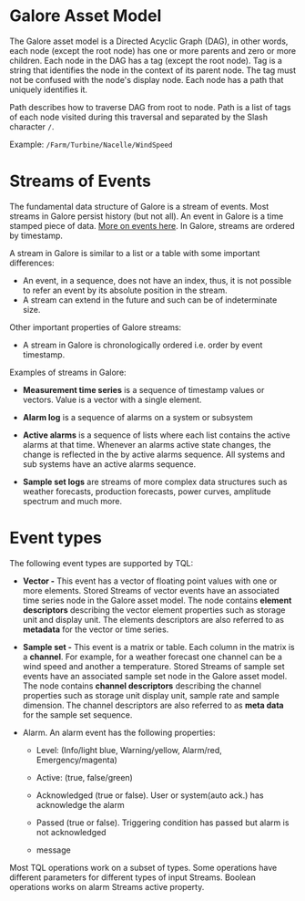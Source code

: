 
# Galore Asset Model

The Galore asset model is a Directed Acyclic Graph (DAG), in other words, each node (except the root node) has one or more parents and zero or more children. Each node in the DAG has a tag (except the root node). Tag is a string that identifies the node in the context of its parent node. The tag must not be confused with the node's display node. Each node has a path that uniquely identifies it. 

Path describes how to traverse DAG from root to node. Path is a list of tags of each node visited during this traversal and separated by the Slash character `/`.

Example: `/Farm/Turbine/Nacelle/WindSpeed`

# Streams of Events

The fundamental data structure of Galore is a stream of events. Most streams in Galore persist history (but not all). An event in Galore is a time stamped piece of data. [More on events here](#event-types). In Galore, streams are ordered by timestamp.

A stream in Galore is similar to a list or a table with some important differences:

-   An event, in a sequence, does not have an index, thus, it is not possible to
    refer an event by its absolute position in the stream.
-   A stream can extend in the future and such can be of indeterminate size.

Other important properties of Galore streams:

-   A stream in Galore is chronologically ordered i.e. order by event timestamp.

Examples of streams in Galore:

-  **Measurement time series** is a sequence of timestamp values or
    vectors. Value is a vector with a single element.

-  **Alarm log** is a sequence of alarms on a system or subsystem

-  **Active alarms** is a sequence of lists where each list contains the
    active alarms at that time. Whenever an alarms active state changes,
    the change is reflected in the by active alarms sequence. All
    systems and sub systems have an active alarms sequence.

-  **Sample set logs** are streams of more complex data structures such
    as weather forecasts, production forecasts, power curves, amplitude
    spectrum and much more.

# Event types 

The following event types are supported by TQL:

-   **Vector -** This event has a vector of floating point values with one or more elements. Stored Streams of vector events have an associated time series node in the Galore asset model. The node contains **element descriptors** describing the vector element properties such as storage unit and display unit. The elements descriptors are also referred to as **metadata** for the vector or time series.

-   **Sample set -** This event is a matrix or table. Each column in the matrix is a **channel**. 
      For example,  for a weather forecast one channel can be a wind speed and another a temperature. 
    Stored Streams of sample set events have an associated sample set node in the Galore asset model. The node contains **channel descriptors** describing the channel properties such as storage unit display unit, sample rate and sample dimension. The channel descriptors are also referred to as **meta data** for the sample set sequence.

-   Alarm. An alarm event has the following properties:

    -   Level: (Info/light blue, Warning/yellow, Alarm/red,
        Emergency/magenta)

    -   Active: (true, false/green)

    -   Acknowledged (true or false). User or system(auto ack.) has
        acknowledge the alarm

    -   Passed (true or false). Triggering condition has passed but
        alarm is not acknowledged

    -   message

Most TQL operations work on a subset of types. Some operations have
different parameters for different types of input Streams. Boolean
operations works on alarm Streams active property.


